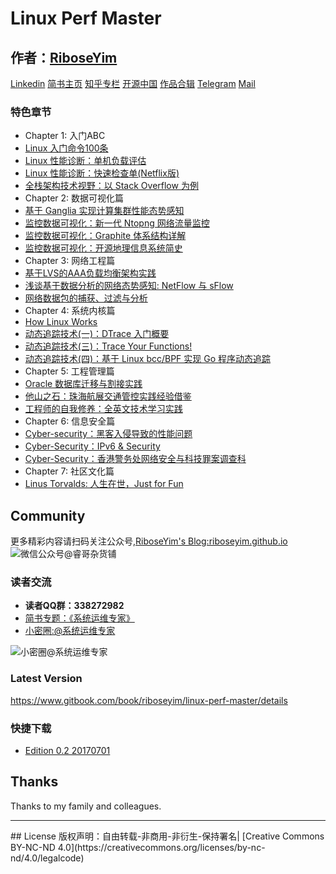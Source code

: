 # Linux Perf Master

## 作者：[RiboseYim](https://riboseyim.github.io/2016/05/31/AboutMe/)

[Linkedin](https://www.linkedin.com/in/riboseyim/)
[简书主页](http://www.jianshu.com/u/8cc1dba4bc96)
[知乎专栏](https://www.zhihu.com/people/riboseyim)
[开源中国](https://my.oschina.net/zijingshanke/blog)
[作品合辑](chapter/aboutme/Catalog.md)
[Telegram](https://t.me/riboseyim)
[Mail](mailto:riboseyim@gmail.com)

### 特色章节
* Chapter 1: 入门ABC
* [Linux 入门命令100条](chapter/abc/Linux-Commands.md)
* [Linux 性能诊断：单机负载评估](chapter/abc/Linux-Perf-Load.md)
* [Linux 性能诊断：快速检查单(Netflix版)](chapter/abc/Linux-Perf-Netflix.md)
* [全栈架构技术视野：以 Stack Overflow 为例](chapter/abc/OpenSource-StackOverflow.md)
* Chapter 2: 数据可视化篇
* [基于 Ganglia 实现计算集群性能态势感知](chapter/tools/OpenSource-Ganglia.md)
* [监控数据可视化：新一代 Ntopng 网络流量监控](chapter/tools/Network-Ntopng.md)
* [监控数据可视化：Graphite 体系结构详解](chapter/tools/Visualization-Graphite.md)
* [监控数据可视化：开源地理信息系统简史](chapter/tools/Visualization-GIS.md)
* Chapter 3: 网络工程篇
* [基于LVS的AAA负载均衡架构实践](chapter/thinking/AAA.md)
* [浅谈基于数据分析的网络态势感知: NetFlow 与 sFlow](chapter/network/Network-sFlow.md)
* [网络数据包的捕获、过滤与分析](chapter/network/Network-Pcap.md)
* Chapter 4: 系统内核篇
* [How Linux Works](chapter/kernel/Linux-Works.md)
* [动态追踪技术(一)：DTrace 入门概要](chapter/dtrace/DTrace.md)
* [动态追踪技术(三)：Trace Your Functions!](chapter/dtrace/DTrace_FTrace.md)
* [动态追踪技术(四)：基于 Linux bcc/BPF 实现 Go 程序动态追踪](chapter/dtrace/DTrace_bcc.md)
* Chapter 5: 工程管理篇
* [Oracle 数据库迁移与割接实践](chapter/thinking/Technology-Oracle.md)
* [他山之石：珠海航展交通管控实践经验借鉴](chapter/thinking/Network-Traffic.md)
* [工程师的自我修养：全英文技术学习实践](chapter/thinking/Technology-English.md)
* Chapter 6: 信息安全篇
* [Cyber-security：黑客入侵导致的性能问题](chapter/security/CyberSecurity-SSH.md)
* [Cyber-Security：IPv6 & Security](chapter/security/Protocol-IPv6.md)
* [Cyber-Security：香港警务处网络安全与科技罪案调查科](chapter/security/CyberSecurity-CSTCB.md)
* Chapter 7: 社区文化篇
* [Linus Torvalds: 人生在世，Just for Fun](chapter/culture/Linus_JustForFun.md)

## Community
更多精彩内容请扫码关注公众号,[RiboseYim's Blog:riboseyim.github.io](https://riboseyim.github.io?product=ebook&id=linuxperfmaster)
![微信公众号@睿哥杂货铺](http://o8m8ngokc.bkt.clouddn.com/ID_RiboseYim_201706.png)

### 读者交流
- **读者QQ群：338272982**
- [简书专题：《系统运维专家》](http://www.jianshu.com/c/9a817d8a67ea)
- [小密圈:@系统运维专家](http://t.xiaomiquan.com/U7qn6Qv)

![小密圈@系统运维专家](http://o8m8ngokc.bkt.clouddn.com/riboseyim_id_quanzi_ops_small.png)

### Latest Version
https://www.gitbook.com/book/riboseyim/linux-perf-master/details

### 快捷下载

- [Edition 0.2 20170701](https://pan.baidu.com/s/1i4VsrbR)

## Thanks
Thanks to my family and colleagues.

<hr>
## License
版权声明：自由转载-非商用-非衍生-保持署名| [Creative Commons BY-NC-ND 4.0](https://creativecommons.org/licenses/by-nc-nd/4.0/legalcode)
